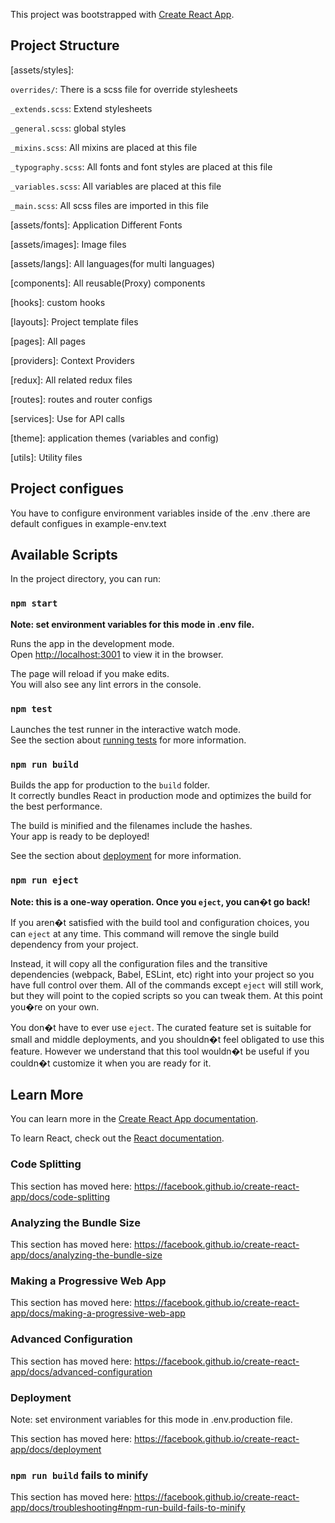 This project was bootstrapped with [Create React App](https://github.com/facebook/create-react-app).

## Project Structure

[assets/styles]:

  `overrides/`: There is a scss file for override stylesheets

  `_extends.scss`: Extend stylesheets

  `_general.scss`: global styles

  `_mixins.scss`: All mixins are placed at this file

  `_typography.scss`: All fonts and font styles are placed at this file

  `_variables.scss`: All variables are placed at this file

  `_main.scss`: All scss files are imported in this file

[assets/fonts]: Application Different Fonts

[assets/images]: Image files
  
[assets/langs]: All languages(for multi languages)

[components]: All reusable(Proxy) components

[hooks]: custom hooks

[layouts]: Project template files

[pages]: All pages

[providers]: Context Providers

[redux]: All related redux files

[routes]: routes and router configs

[services]: Use for API calls

[theme]: application themes (variables  and config)

[utils]: Utility files


## Project configues

You have to configure environment variables inside of the .env .there are default configues in example-env.text

## Available Scripts

In the project directory, you can run:

### `npm start`
**Note: set environment variables for this mode in .env file.**

Runs the app in the development mode.<br />
Open [http://localhost:3001](http://localhost:3001) to view it in the browser.

The page will reload if you make edits.<br />
You will also see any lint errors in the console.

### `npm test`

Launches the test runner in the interactive watch mode.<br />
See the section about [running tests](https://facebook.github.io/create-react-app/docs/running-tests) for more information.

### `npm run build`

Builds the app for production to the `build` folder.<br />
It correctly bundles React in production mode and optimizes the build for the best performance.

The build is minified and the filenames include the hashes.<br />
Your app is ready to be deployed!

See the section about [deployment](https://facebook.github.io/create-react-app/docs/deployment) for more information.

### `npm run eject`

**Note: this is a one-way operation. Once you `eject`, you can�t go back!**

If you aren�t satisfied with the build tool and configuration choices, you can `eject` at any time. This command will remove the single build dependency from your project.

Instead, it will copy all the configuration files and the transitive dependencies (webpack, Babel, ESLint, etc) right into your project so you have full control over them. All of the commands except `eject` will still work, but they will point to the copied scripts so you can tweak them. At this point you�re on your own.

You don�t have to ever use `eject`. The curated feature set is suitable for small and middle deployments, and you shouldn�t feel obligated to use this feature. However we understand that this tool wouldn�t be useful if you couldn�t customize it when you are ready for it.

## Learn More

You can learn more in the [Create React App documentation](https://facebook.github.io/create-react-app/docs/getting-started).

To learn React, check out the [React documentation](https://reactjs.org/).

### Code Splitting

This section has moved here: https://facebook.github.io/create-react-app/docs/code-splitting

### Analyzing the Bundle Size

This section has moved here: https://facebook.github.io/create-react-app/docs/analyzing-the-bundle-size

### Making a Progressive Web App

This section has moved here: https://facebook.github.io/create-react-app/docs/making-a-progressive-web-app

### Advanced Configuration

This section has moved here: https://facebook.github.io/create-react-app/docs/advanced-configuration

### Deployment
Note: set environment variables for this mode in .env.production file.

This section has moved here: https://facebook.github.io/create-react-app/docs/deployment

### `npm run build` fails to minify

This section has moved here: https://facebook.github.io/create-react-app/docs/troubleshooting#npm-run-build-fails-to-minify